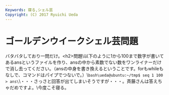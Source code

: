 ```yaml
---
Keywords: 寝る,シェル芸
Copyright: (C) 2017 Ryuichi Ueda
---
```


# ゴールデンウイークシェル芸問題
バタバタしており一問だけ。\<h2>問題</h2>\以下のように1から100まで数字が書いてあるansというファイルを作り、ansの中から素数でない数をワンライナーだけで消し去ってください。（ansの中身を書き換えるということです。forもwhileもなしで、コマンドはパイプでつないで。）\\```bash\ueda@ubuntu:~/tmp$ seq 1 100 > ans\```\\・・・さっさと回答が出てしまいそうですが・・・。斉藤さんは答えちゃだめですよ。\\今度こそ寝る。
